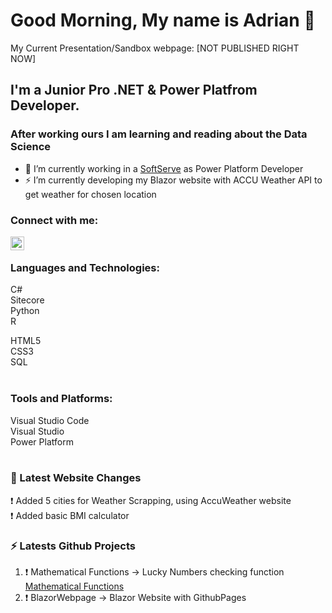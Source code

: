 # Good Morning, My name is Adrian 👋
My Current Presentation/Sandbox webpage: [NOT PUBLISHED RIGHT NOW]

## I'm a Junior Pro .NET & Power Platfrom Developer.
### After working ours I am learning and reading about the Data Science
- 🔭 I’m currently working in a [SoftServe](https://www.softserveinc.com/en-us) as Power Platform Developer
- ⚡ I’m currently developing my Blazor website with ACCU Weather API to get weather for chosen location

### Connect with me:

[<img align="left" alt="DataScienceAdrian | LinkedIn" width="22px" src="https://pngimg.com/uploads/linkedIn/linkedIn_PNG16.png" />][linkedin]

<br />

### Languages and Technologies:

C#<br />
Sitecore<br />
Python<br />
R
<br />

HTML5<br />
CSS3<br />
SQL<br />
<br />

### Tools and Platforms:
Visual Studio Code <br />
Visual Studio <br />
Power Platform<br />
<br />

### 📕 Latest Website Changes

<!-- BLOG-POST-LIST:START -->
❗️ Added 5 cities for Weather Scrapping, using AccuWeather website <br />
❗️ Added basic BMI calculator
<!-- BLOG-POST-LIST:END -->


### ⚡ Latests Github Projects
  
<!--START_SECTION:activity-->
1. ❗️ Mathematical Functions -> Lucky Numbers checking function [Mathematical Functions](https://github.com/DataScienceAdrian/MathematicalFunctions)
2. ❗️ BlazorWebpage -> Blazor Website with GithubPages

<!--END_SECTION:activity-->

[linkedin]: https://www.linkedin.com/in/adrian-marcinczyk-17b12518a/


